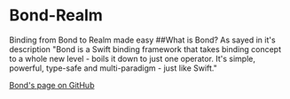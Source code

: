 # Bond-Realm
Binding from Bond to Realm made easy
##What is Bond?
As sayed in it's description "Bond is a Swift binding framework that takes binding concept to a whole new level - boils it down to just one operator. It's simple, powerful, type-safe and multi-paradigm - just like Swift."

[Bond's page on GitHub](https://github.com/SwiftBond/Bond)
